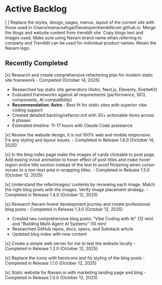 # Active Backlog

[ ] Replace the styles, design, pages, menus, layout of the current site with those used in /Users/manavsehgal/Developer/trendditcom.github.io. Merge the blogs and website content from trenddit site. Copy blogs text and images used. Make sure using Navam brand name when referring to company and Trenddit can be used for individual product names. Retain the Navam logo.

## Recently Completed

[x] Research and create comprehensive refactoring plan for modern static site framework - Completed (October 14, 2025)
   - Researched top static site generators (Astro, Next.js, Eleventy, SvelteKit)
   - Evaluated frameworks against all requirements (performance, SEO, components, AI compatibility)
   - **Recommendation: Astro** - Best fit for static sites with superior vibe coding support
   - Created detailed backlog/refactor.md with 30+ actionable items across 6 phases
   - Estimated timeline: 11-17 hours with Claude Code assistance

[x] Review the website design, it is not 100% web and mobile responsive. Fix any styling and layout issues. - Completed in Release 1.6.0 (October 14, 2025)

[x] In the blog index page make the images of cards clickable to post page. Add easing in/out animation to hover effect of post titles and make hover region entire title section instead of the text to avoid flickering when cursor moves to a non-text area in wrapping titles. - Completed in Release 1.5.0 (October 12, 2025)

[x] Understand the refer/images/ contents by reviewing each image. Match the right blog posts with the images. Verify image placement strategy. - Completed in Release 1.4.0 (October 12, 2025)

[x] Research Navam Invest development journey and create professional blog posts - Completed in Release 1.3.0 (October 12, 2025)
   - Created two comprehensive blog posts: "Vibe Coding with AI" (12 min) and "Building Multi-Agent AI Systems" (10 min)
   - Researched GitHub repos, docs, specs, and Substack article
   - Updated blog index with new content

[x] Create a simple web server for me to test the website locally - Completed in Release 1.2.0 (October 12, 2025)

[x] Replace the icons with heroicons and fix styling of the blog posts - Completed in Release 1.1.0 (October 12, 2025)

[x] Static website for Navam.io with marketing landing page and blog - Completed in Release 1.0.0 (October 12, 2025)
